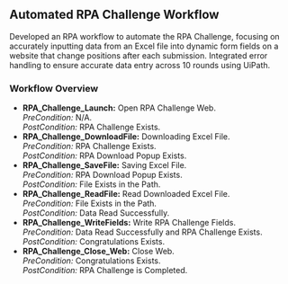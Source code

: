 <h2>Automated RPA Challenge Workflow</h2>
<p>
    Developed an RPA workflow to automate the RPA Challenge, focusing on accurately inputting data from an Excel file into dynamic form fields on a website that change positions after each submission. Integrated error handling to ensure accurate data entry across 10 rounds using UiPath.
</p>

<h3>Workflow Overview</h3>
<ul>
    <li>
        <strong>RPA_Challenge_Launch:</strong> Open RPA Challenge Web.<br>
        <em>PreCondition:</em> N/A.<br>
        <em>PostCondition:</em> RPA Challenge Exists.
    </li>
    <li>
        <strong>RPA_Challenge_DownloadFile:</strong> Downloading Excel File.<br>
        <em>PreCondition:</em> RPA Challenge Exists.<br>
        <em>PostCondition:</em> RPA Download Popup Exists.
    </li>
    <li>
        <strong>RPA_Challenge_SaveFile:</strong> Saving Excel File.<br>
        <em>PreCondition:</em> RPA Download Popup Exists.<br>
        <em>PostCondition:</em> File Exists in the Path.
    </li>
    <li>
        <strong>RPA_Challenge_ReadFile:</strong> Read Downloaded Excel File.<br>
        <em>PreCondition:</em> File Exists in the Path.<br>
        <em>PostCondition:</em> Data Read Successfully.
    </li>
    <li>
        <strong>RPA_Challenge_WriteFields:</strong> Write RPA Challenge Fields.<br>
        <em>PreCondition:</em> Data Read Successfully and RPA Challenge Exists.<br>
        <em>PostCondition:</em> Congratulations Exists.
    </li>
    <li>
        <strong>RPA_Challenge_Close_Web:</strong> Close Web.<br>
        <em>PreCondition:</em> Congratulations Exists.<br>
        <em>PostCondition:</em> RPA Challenge is Completed.
    </li>
</ul>
